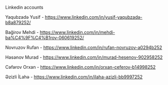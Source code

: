 Linkedin accounts

Yaqubzadə Yusif - https://www.linkedin.com/in/yusif-yaqubzadə-b8a879252/

Bağirov Mehdi - https://www.linkedin.com/in/mehdi-ba%C4%9F%C4%B1rov-060619252/

Novruzov Rufan - https://www.linkedin.com/in/rufan-novruzov-a0294b252

Həsənov Murad - https://www.linkedin.com/in/murad-hesenov-902958252

Cəfərov Orxan - https://www.linkedin.com/in/orxan-ceferov-b14998252

Əzizli İLahə - https://www.linkedin.com/in/ilaha-azizli-bb9997252
